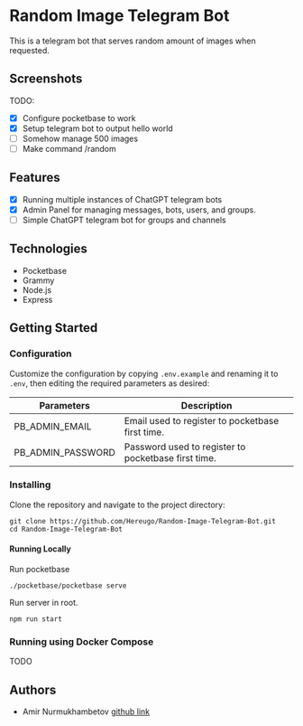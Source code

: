 # Random Image Telegram Bot

This is a telegram bot that serves random amount of images when requested.

## Screenshots

TODO:

- [x] Configure pocketbase to work
- [x] Setup telegram bot to output hello world
- [ ] Somehow manage 500 images
- [ ] Make command /random <number here>

## Features

- [x] Running multiple instances of ChatGPT telegram bots
- [x] Admin Panel for managing messages, bots, users, and groups.
- [ ] Simple ChatGPT telegram bot for groups and channels

## Technologies

- Pocketbase
- Grammy
- Node.js
- Express

## Getting Started

### Configuration

Customize the configuration by copying `.env.example` and renaming it to `.env`, then editing the required parameters as desired:

| Parameters   | Description    |
|--------------- | --------------- |
| PB_ADMIN_EMAIL   | Email used to register to pocketbase first time. |
| PB_ADMIN_PASSWORD  | Password used to register to pocketbase first time. |

### Installing

Clone the repository and navigate to the project directory:

```
git clone https://github.com/Hereugo/Random-Image-Telegram-Bot.git 
cd Random-Image-Telegram-Bot 
```

#### Running Locally

Run pocketbase

```
./pocketbase/pocketbase serve 
```

Run server in root.

```
npm run start
```

### Running using Docker Compose

TODO

## Authors

- Amir Nurmukhambetov [github link](https://github.com/hereugo)
